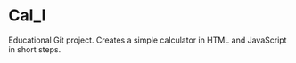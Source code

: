 # Cal_I
Educational Git project. Creates a simple calculator in HTML and JavaScript in short steps.
